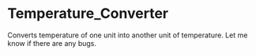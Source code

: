 # Temperature_Converter
Converts temperature of one unit into another unit of temperature.
Let me know if there are any bugs.

